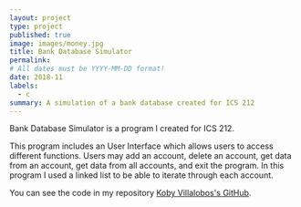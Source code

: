```yaml
---
layout: project
type: project
published: true
image: images/money.jpg
title: Bank Database Simulator
permalink: 
# All dates must be YYYY-MM-DD format!
date: 2018-11
labels:
  - c
summary: A simulation of a bank database created for ICS 212
---
```


Bank Database Simulator is a program I created for ICS 212.

This program includes an User Interface which allows users to access different functions. Users may add an account, delete an account, get data from an account, get data from all accounts, and exit the program. In this program I used a linked list to be able to iterate through each account.

You can see the code in my repository [Koby Villalobos's GitHub](https://github.com/koby-villalobos/account-simulator).
